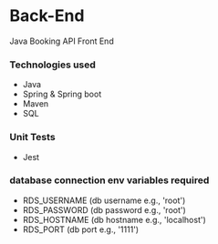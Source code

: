 # Back-End
Java Booking API Front End
### Technologies used
- Java
- Spring & Spring boot
- Maven
- SQL
### Unit Tests
- Jest
### database connection env variables required
- RDS_USERNAME (db username e.g., 'root') 
- RDS_PASSWORD (db password e.g., 'root')
- RDS_HOSTNAME (db hostname e.g., 'localhost')
- RDS_PORT (db port e.g., '1111')
